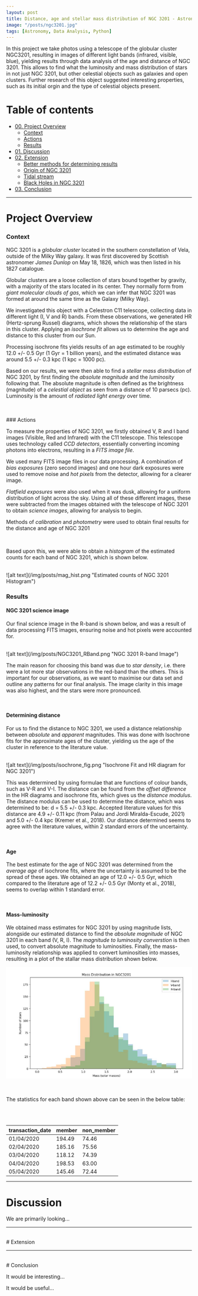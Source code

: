 ```yaml
---
layout: post
title: Distance, age and stellar mass distribution of NGC 3201 - Astronomy Project
image: "/posts/ngc3201.jpg"
tags: [Astronomy, Data Analysis, Python]
---
```


In this project we take photos using a telescope of the globular cluster NGC3201, resulting in images of different light bands (infrared, visible, blue), yielding results through data analysis of the age and distance of NGC 3201. This allows to find what the luminosity and mass distribution of stars in not just NGC 3201, but other celestial objects such as galaxies and open clusters. Further research of this object suggested interesting properties, such as its initial orgin and the type of celestial objects present.

# Table of contents

- [00. Project Overview](#overview-main)
    - [Context](#overview-context)
    - [Actions](#overview-actions)
    - [Results](#overview-results)
- [01. Discussion](#discussion)
- [02. Extension](#extension-title)
    - [Better methods for determining results](extension-methods)
    - [Origin of NGC 3201](#extension-origin)
    - [Tidal stream](#extension-tidalstream)
    - [Black Holes in NGC 3201](#extension-blackholes)
- [03. Conclusion](#kmeans-application)

___

# Project Overview  <a name="overview-main"></a>

### Context <a name="overview-context"></a>

NGC 3201 is a *globular cluster* located in the southern constellation of Vela, outside of the Milky Way galaxy. It was first discovered by Scottish astronomer *James Dunlop* on May 18, 1826, which was then listed in his 1827 catalogue. 

Globular clusters are a loose collection of stars bound together by gravity, with a majority of the stars located in its center. They normally form from *giant molecular clouds of gas*, which we can infer that NGC 3201 was formed at around the same time as the Galaxy (Milky Way).

We investigated this object with a Celestron C11 telescope, collecting data in different light (I, V and R) bands. From these observations, we generated HR (Hertz-sprung Russel) diagrams, which shows the relationship of the stars in this cluster. Applying an *isochrone fit* allows us to determine the age and distance to this cluster from our Sun. 

Processing isochrone fits yields results of an age estimated to be roughly 12.0 +/- 0.5 Gyr (1 Gyr = 1 billion years), and the estimated distance was around 5.5 +/- 0.3 kpc (1 kpc = 1000 pc).

Based on our results, we were then able to find a *stellar mass distribution* of NGC 3201, by first finding the *absolute magnitude* and the *luminosity* following that. The absolute magnitude is often defined as the brightness (magnitude) of a *celestial object* as seen from a distance of 10 parsecs (pc). Luminosity is the amount of *radiated light energy* over time.

<br>
<br>
### Actions <a name="overview-actions"></a>

To measure the properties of NGC 3201, we firstly obtained V, R and I band images (Visible, Red and Infrared) with the C11 telescope. This telescope uses technology called *CCD detectors*, essentially converting incoming photons into electrons, resulting in a *FITS image file*. 

We used many FITS image files in our data processing. A combination of *bias exposures* (zero second images) and one hour dark exposures were used to remove noise and *hot pixels* from the detector, allowing for a clearer image.

*Flatfield exposures* were also used when it was dusk, allowing for a uniform distribution of light across the sky. Using all of these different images, these were subtracted from the images obtained with the telescope of NGC 3201 to obtain *science images*, allowing for analysis to begin. 

Methods of *calibration* and *photometry* were used to obtain final results for the distance and age of NGC 3201

<br>

Based upon this, we were able to obtain a *histogram* of the estimated counts for each band of NGC 3201, which is shown below.

<br>
![alt text](/img/posts/mag_hist.png "Estimated counts of NGC 3201 Histogram")

<br>

### Results <a name="overview-results"></a>

#### NGC 3201 science image

Our final science image in the R-band is shown below, and was a result of data processing FITS images, ensuring noise and hot pixels were accounted for. 

<br>
![alt text](/img/posts/NGC3201_RBand.png "NGC 3201 R-band Image")

<br>

The main reason for choosing this band was due to *star density*, i.e. there were a lot more star observations in the red-band than the others. This is important for our observations, as we want to maximise our data set and outline any patterns for our final analysis. The image clarity in this image was also highest, and the stars were more pronounced.

<br>

#### Determining distance

For us to find the distance to NGC 3201, we used a distance relationship between *absolute* and *apparent* magnitudes. This was done with Isochrone fits for the approximate ages of the cluster, yielding us the age of the cluster in reference to the literature value.

<br>
![alt text](/img/posts/isochrone_fig.png "Isochrone Fit and HR diagram for NGC 3201")

<br>

This was determined by using formulae that are functions of colour bands, such as V-R and V-I. The distance can be found from the *offset difference* in the HR diagrams and isochrone fits, which gives us the *distance modulus*. The distance modulus can be used to determine the distance, which was determined to be: d = 5.5 +/- 0.3 kpc. Accepted literature values for this distance are 4.9 +/- 0.11 kpc (from Palau and Jordi Miralda-Escude, 2021) and 5.0 +/- 0.4 kpc (Kremer et al., 2018). Our distance determined seems to agree with the literature values, within 2 standard errors of the uncertainty.

<br>

#### Age

The best estimate for the age of NGC 3201 was determined from the *average age* of isochrone fits, where the uncertainty is assumed to be the spread of these ages. We obtained an age of 12.0 +/- 0.5 Gyr, which compared to the literature age of 12.2 +/- 0.5 Gyr (Monty et al., 2018), seems to overlap within 1 standard error.

<br>

#### Mass-luminosity

We obtained mass estimates for NGC 3201 by using magnitude lists, alongside our estimated distance to find the *absolute magnitude* of NGC 3201 in each band (V, R, I). The *magnitude to luminosity converstion* is then used, to convert absolute magnitude to luminosities. Finally, the mass-luminosity relationship was applied to convert luminosities into masses, resulting in a plot of the stallar mass distribution shown below.

![alt text](/img/posts/mass_dist.png "Stellar Mass Distribution in NGC 3201")

<br>

The statistics for each band shown above can be seen in the below table:

<br>
<br>

| **transaction_date** | **member** | **non_member** |
|---|---|---|
| 01/04/2020 | 194.49 | 74.46 |
| 02/04/2020 | 185.16 | 75.56 |
| 03/04/2020 | 118.12 | 74.39 |
| 04/04/2020 | 198.53 | 63.00 |
| 05/04/2020 | 145.46 | 72.44 |

___

# Discussion  <a name="data-overview"></a>

We are primarily looking...




___
<br>
# Extension <a name="extension-title"></a>



___
<br>
# Conclusion <a name="growth-next-steps"></a>

It would be interesting...

It would be useful...
